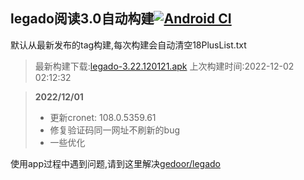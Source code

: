 ## legado阅读3.0自动构建[![Android CI](https://github.com/10bits/gedoor-Build/workflows/Android%20CI/badge.svg)](https://github.com/10bits/gedoor-Build/actions)

默认从最新发布的tag构建,每次构建会自动清空18PlusList.txt

> 最新构建下载:[legado-3.22.120121.apk](https://github.com/EternalTimes/gedoor-Build/releases/download/legado-3.22.120121/legado-3.22.120121.apk) 上次构建时间:2022-12-02 02:12:32
<!--start-->
> **2022/12/01**
> 
> * 更新cronet: 108.0.5359.61
> * 修复验证码同一网址不刷新的bug
> * 一些优化
<!--end-->
  
使用app过程中遇到问题,请到这里解决[gedoor/legado](https://github.com/gedoor/legado/issues)


